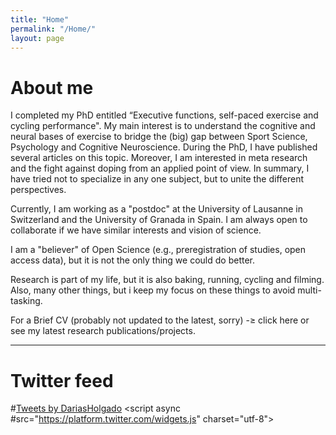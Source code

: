 ```yaml
---
title: "Home"
permalink: "/Home/"
layout: page
---
```


# About me

I completed my PhD entitled “Executive functions, self-paced exercise and cycling performance". My main interest is to understand the cognitive and neural bases of exercise to bridge the (big) gap between Sport Science, Psychology and Cognitive Neuroscience. During the PhD, I have published several articles on this topic. Moreover, I am interested in meta research and the fight against doping from an applied point of view.  In summary, I have tried not to specialize in any one subject, but to unite the different perspectives.

Currently,  I am working as a "postdoc" at the University of Lausanne in Switzerland and the University of Granada in Spain. I am always open to collaborate if we have similar interests and vision of science.

I am a "believer" of Open Science (e.g., preregistration of studies, open access data), but it is not the only thing we could do better. 

Research is part of my life, but it is also baking, running, cycling and filming. Also, many other things, but i keep my focus on these things to avoid multi-tasking.

For a Brief CV (probably not updated to the latest, sorry) -≥ click here or see my latest research publications/projects.

---

# Twitter feed

#<a class="twitter-timeline" href="https://twitter.com/DariasHolgado?ref_src=twsrc%5Etfw">Tweets by DariasHolgado</a> <script async #src="https://platform.twitter.com/widgets.js" charset="utf-8"></script>
